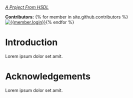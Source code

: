 *[A Project From HSDL](https://hsdl.github.io/)*

**Contributors:** {% for member in site.github.contributors %}[![{{member.login}}]({{member.avatar_url}}&s=32)]({{member.html_url}}){% endfor %}

# Introduction
Lorem ipsum dolor set amit.

# Acknowledgements
Lorem ipsum dolor set amit.
